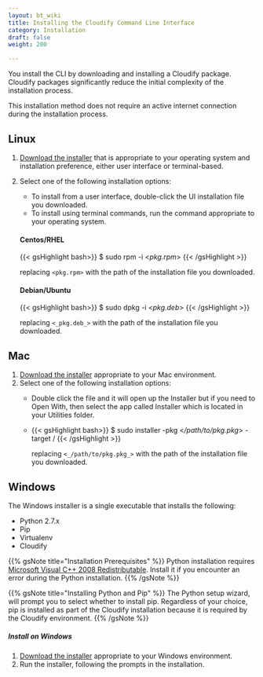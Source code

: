 ```yaml
---
layout: bt_wiki
title: Installing the Cloudify Command Line Interface
category: Installation
draft: false
weight: 200

---
```


You install the CLI by downloading and installing a Cloudify package. Cloudify packages significantly reduce the initial complexity of the installation process.

This installation method does not require an active internet connection during
the installation process.

## Linux

1. [Download the installer](http://cloudify.co/downloads/get_cloudify.html) that is appropriate to your operating system and installation preference, either user interface or terminal-based.
2. Select one of the following installation options:   
   * To install from a user interface, double-click the UI installation file you downloaded.<br>
   * To install using terminal commands, run the command appropriate to your operating system.<br>

     
    #### Centos/RHEL

     {{< gsHighlight bash>}}
     $ sudo rpm -i <_pkg.rpm_>
     {{< /gsHighlight >}}     

     replacing `<pkg.rpm>` with the path of the installation file you downloaded.


    #### Debian/Ubuntu

    {{< gsHighlight bash>}}
    $ sudo dpkg -i <_pkg.deb_>
    {{< /gsHighlight >}}     

    replacing `<_pkg.deb_>` with the path of the installation file you downloaded.

## Mac

1. [Download the installer](http://cloudify.co/downloads/get_cloudify.html) appropriate to your Mac environment.
2. Select one of the following installation options:  
   * Double click the file and it will open up the Installer but if you need to Open With, then select the app called Installer which is located in your Utilities folder.<br>
   * {{< gsHighlight bash>}}
     $ sudo installer -pkg <_/path/to/pkg.pkg_> -target /
     {{< /gsHighlight >}}     
     
     replacing `<_/path/to/pkg.pkg_>` with the path of the installation file you downloaded.
     
## Windows

The Windows installer is a single executable that installs the following:

* Python 2.7.x
* Pip
* Virtualenv
* Cloudify

{{% gsNote title="Installation Prerequisites" %}}
Python installation requires [Microsoft Visual C++ 2008 Redistributable](https://www.microsoft.com/en-us/download/details.aspx?id=29). Install it if you encounter an error during the Python installation.
{{% /gsNote %}}

{{% gsNote title="Installing Python and Pip" %}}
The Python setup wizard, will prompt you to select whether to install pip. Regardless of your choice, pip is installed as part of the Cloudify installation because it is required by the Cloudify environment.
{{% /gsNote %}}


##### Install on Windows

1. [Download the installer](http://cloudify.co/downloads/get_cloudify.html) appropriate to your Windows environment.
2. Run the installer, following the prompts in the installation.
